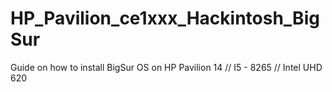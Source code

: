 # HP_Pavilion_ce1xxx_Hackintosh_BigSur
Guide on how to install BigSur OS on HP Pavilion 14 // I5 - 8265 // Intel UHD 620 
